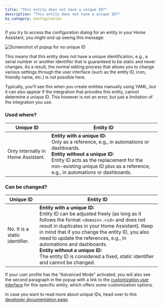 ```yaml
---
title: "This entity does not have a unique ID?"
description: "This entity does not have a unique ID?"
ha_category: Configuration
---
```


If you try to access the configuration dialog for an entity in your Home Assistant, you might end up seeing this message:

![Screenshot of popup for no unique ID](/images/faq/faq_no_unique_id.jpg)

This means that this entity does not have a unique identification, e.g., a serial number or another identifier that is guaranteed to be static and never changes. As a result, the normal editing process that allows you to change various settings through the user interface (such as the entity ID, icon, friendly name, etc.) is not possible here. 

Typically, you'll see this when you create entities manually using YAML, but it can also appear if the integration that provides this entity, cannot determine a unique ID. This however is not an error, but just a limitation of the integration you use.

### Used where?
| Unique ID                         | Entity ID                                                                                                                                                                                                                                                                                       |
|-----------------------------------|-------------------------------------------------------------------------------------------------------------------------------------------------------------------------------------------------------------------------------------------------------------------------------------------------------------------------------------|
| Only internally in Home Assistant. | **Entity with a unique ID:**<br>Only as a reference, e.g., in automations or dashboards.<br>**Entity without a unique ID:**<br>Entity ID acts as the replacement for the non-existing unique ID plus as a reference, e.g., in automations or dashboards.                                                                                                                                                                                                                                                                        |   |   |
### Can be changed?

| Unique ID                         | Entity ID                                                                                                                                                                                                                                                                                       |
|-----------------------------------|-------------------------------------------------------------------------------------------------------------------------------------------------------------------------------------------------------------------------------------------------------------------------------------------------------------------------------------|
| No. It is a static identifier.    | **Entity with a unique ID:**<br>Entity ID can be adjusted freely (as long as it follows the format `<domain>.<id>` and does not result in duplicates in your Home Assistant). Keep in mind that if you change the entity ID, you also need to update the references, e.g., in automations and dashboards.<br>**Entity without a unique ID:**<br>The entity ID is considered a fixed, static identifier and cannot be changed.  |

If your user profile has the "Advanced Mode" activated, you will also see the second paragraph in the popup with a link to the [customization user interface](/docs/configuration/customizing-devices/#customization-using-the-ui) for this specific entity, which offers some customization options.

In case you want to read more about unique IDs, head over to this [developer documentation page](/docs/entity_registry_index/).
